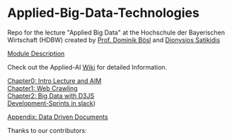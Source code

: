 # Applied-Big-Data-Technologies
Repo for the lecture "Applied Big Data" at the Hochschule der Bayerischen Wirtschaft (HDBW) created by [Prof. Dominik Bösl](mailto:dominik@boesl.org) and [Dionysios Satikidis](mailto:dionysios.satikidis@gmail.com) 

[Module Description](https://github.com/MrDio/Applied-Big-Data-Technologies/wiki/0.1-Aims-and-Objectives)</br>

Check out the Applied-AI [Wiki](https://github.com/MrDio/Applied-Big-Data-Technologies/wiki) for detailed Information.

[Chapter0: Intro Lecture and AIM](https://github.com/MrDio/Applied-Big-Data-Technologies/wiki/0.1-Aims-and-Objectives)</br>
[Chapter1: Web Crawling](https://github.com/MrDio/Applied-Big-Data-Technologies/wiki/1.-Web-Crawler)</br>
[Chapter2: Big Data with D3JS](https://github.com/MrDio/Applied-Big-Data-Technologies/wiki/2.-Big-Data-with-d3js)</br>
[Development-Sprints in slack](applied-big-data.slack.com))</br>

[Appendix: Data Driven Documents](https://github.com/d3/d3)</br>

Thanks to our contributors:
</br>
